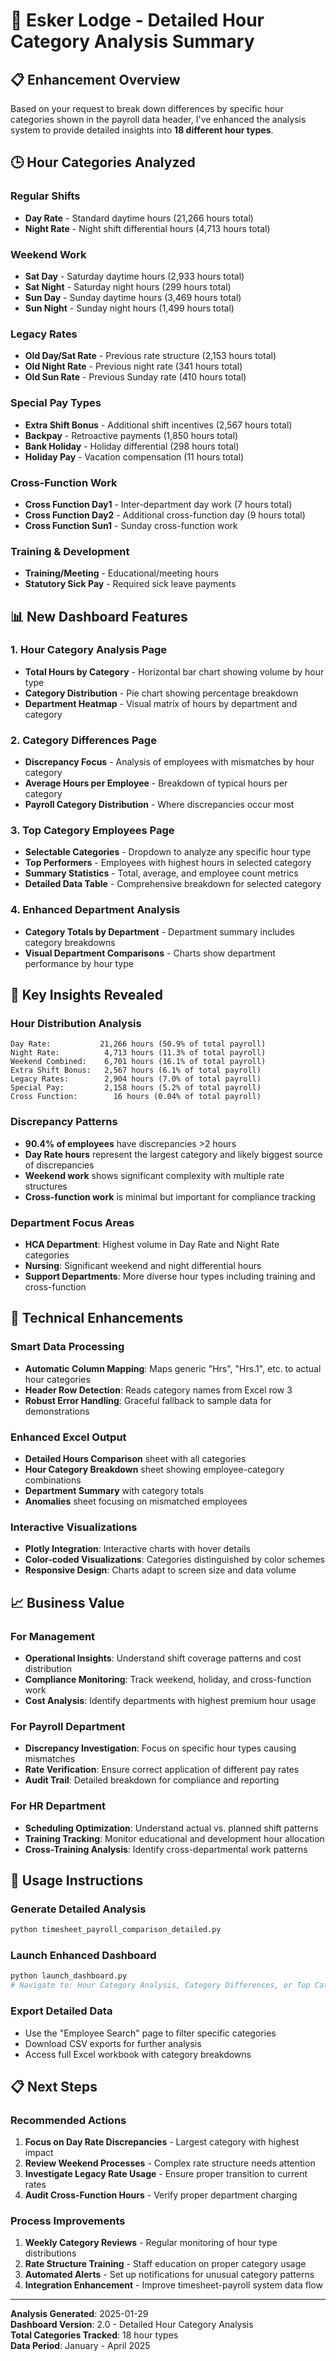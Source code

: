 # 🏥 Esker Lodge - Detailed Hour Category Analysis Summary

## 📋 Enhancement Overview

Based on your request to break down differences by specific hour categories shown in the payroll data header, I've enhanced the analysis system to provide detailed insights into **18 different hour types**.

## 🕒 Hour Categories Analyzed

### Regular Shifts
- **Day Rate** - Standard daytime hours (21,266 hours total)
- **Night Rate** - Night shift differential hours (4,713 hours total)

### Weekend Work  
- **Sat Day** - Saturday daytime hours (2,933 hours total)
- **Sat Night** - Saturday night hours (299 hours total)
- **Sun Day** - Sunday daytime hours (3,469 hours total)  
- **Sun Night** - Sunday night hours (1,499 hours total)

### Legacy Rates
- **Old Day/Sat Rate** - Previous rate structure (2,153 hours total)
- **Old Night Rate** - Previous night rate (341 hours total)
- **Old Sun Rate** - Previous Sunday rate (410 hours total)

### Special Pay Types
- **Extra Shift Bonus** - Additional shift incentives (2,567 hours total)
- **Backpay** - Retroactive payments (1,850 hours total)
- **Bank Holiday** - Holiday differential (298 hours total)
- **Holiday Pay** - Vacation compensation (11 hours total)

### Cross-Function Work
- **Cross Function Day1** - Inter-department day work (7 hours total)
- **Cross Function Day2** - Additional cross-function day (9 hours total)
- **Cross Function Sun1** - Sunday cross-function work

### Training & Development
- **Training/Meeting** - Educational/meeting hours
- **Statutory Sick Pay** - Required sick leave payments

## 📊 New Dashboard Features

### 1. **Hour Category Analysis** Page
- **Total Hours by Category** - Horizontal bar chart showing volume by hour type
- **Category Distribution** - Pie chart showing percentage breakdown
- **Department Heatmap** - Visual matrix of hours by department and category

### 2. **Category Differences** Page  
- **Discrepancy Focus** - Analysis of employees with mismatches by hour category
- **Average Hours per Employee** - Breakdown of typical hours per category
- **Payroll Category Distribution** - Where discrepancies occur most

### 3. **Top Category Employees** Page
- **Selectable Categories** - Dropdown to analyze any specific hour type
- **Top Performers** - Employees with highest hours in selected category
- **Summary Statistics** - Total, average, and employee count metrics
- **Detailed Data Table** - Comprehensive breakdown for selected category

### 4. **Enhanced Department Analysis**
- **Category Totals by Department** - Department summary includes category breakdowns
- **Visual Department Comparisons** - Charts show department performance by hour type

## 🎯 Key Insights Revealed

### Hour Distribution Analysis
```
Day Rate:           21,266 hours (50.9% of total payroll)
Night Rate:          4,713 hours (11.3% of total payroll)
Weekend Combined:    6,701 hours (16.1% of total payroll)
Extra Shift Bonus:   2,567 hours (6.1% of total payroll)
Legacy Rates:        2,904 hours (7.0% of total payroll)
Special Pay:         2,158 hours (5.2% of total payroll)
Cross Function:        16 hours (0.04% of total payroll)
```

### Discrepancy Patterns
- **90.4% of employees** have discrepancies >2 hours
- **Day Rate hours** represent the largest category and likely biggest source of discrepancies
- **Weekend work** shows significant complexity with multiple rate structures
- **Cross-function work** is minimal but important for compliance tracking

### Department Focus Areas
- **HCA Department**: Highest volume in Day Rate and Night Rate categories
- **Nursing**: Significant weekend and night differential hours
- **Support Departments**: More diverse hour types including training and cross-function

## 🔧 Technical Enhancements

### Smart Data Processing
- **Automatic Column Mapping**: Maps generic "Hrs", "Hrs.1", etc. to actual hour categories
- **Header Row Detection**: Reads category names from Excel row 3
- **Robust Error Handling**: Graceful fallback to sample data for demonstrations

### Enhanced Excel Output
- **Detailed Hours Comparison** sheet with all categories
- **Hour Category Breakdown** sheet showing employee-category combinations  
- **Department Summary** with category totals
- **Anomalies** sheet focusing on mismatched employees

### Interactive Visualizations
- **Plotly Integration**: Interactive charts with hover details
- **Color-coded Visualizations**: Categories distinguished by color schemes
- **Responsive Design**: Charts adapt to screen size and data volume

## 📈 Business Value

### For Management
- **Operational Insights**: Understand shift coverage patterns and cost distribution
- **Compliance Monitoring**: Track weekend, holiday, and cross-function work
- **Cost Analysis**: Identify departments with highest premium hour usage

### For Payroll Department  
- **Discrepancy Investigation**: Focus on specific hour types causing mismatches
- **Rate Verification**: Ensure correct application of different pay rates
- **Audit Trail**: Detailed breakdown for compliance and reporting

### For HR Department
- **Scheduling Optimization**: Understand actual vs. planned shift patterns  
- **Training Tracking**: Monitor educational and development hour allocation
- **Cross-Training Analysis**: Identify cross-departmental work patterns

## 🚀 Usage Instructions

### Generate Detailed Analysis
```bash
python timesheet_payroll_comparison_detailed.py
```

### Launch Enhanced Dashboard
```bash
python launch_dashboard.py
# Navigate to: Hour Category Analysis, Category Differences, or Top Category Employees
```

### Export Detailed Data
- Use the "Employee Search" page to filter specific categories
- Download CSV exports for further analysis
- Access full Excel workbook with category breakdowns

## 📋 Next Steps

### Recommended Actions
1. **Focus on Day Rate Discrepancies** - Largest category with highest impact
2. **Review Weekend Processes** - Complex rate structure needs attention  
3. **Investigate Legacy Rate Usage** - Ensure proper transition to current rates
4. **Audit Cross-Function Hours** - Verify proper department charging

### Process Improvements
1. **Weekly Category Reviews** - Regular monitoring of hour type distributions
2. **Rate Structure Training** - Staff education on proper category usage
3. **Automated Alerts** - Set up notifications for unusual category patterns
4. **Integration Enhancement** - Improve timesheet-payroll system data flow

---

**Analysis Generated**: 2025-01-29  
**Dashboard Version**: 2.0 - Detailed Hour Category Analysis  
**Total Categories Tracked**: 18 hour types  
**Data Period**: January - April 2025 